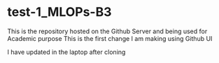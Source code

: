 # test-1_MLOPs-B3
This is the repository hosted on the Github Server and being used for Academic purpose
This is the first change I am making using Github UI 

I have updated in the laptop after cloning
